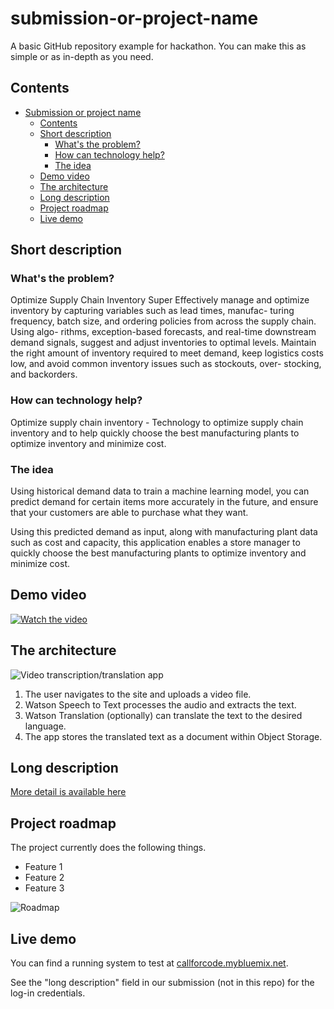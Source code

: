 # submission-or-project-name

A basic GitHub repository example for hackathon. You can make this as simple or as in-depth as you need.

## Contents

- [Submission or project name](#submission-or-project-name)
  - [Contents](#contents)
  - [Short description](#short-description)
    - [What's the problem?](#whats-the-problem)
    - [How can technology help?](#how-can-technology-help)
    - [The idea](#the-idea)
  - [Demo video](#demo-video)
  - [The architecture](#the-architecture)
  - [Long description](#long-description)
  - [Project roadmap](#project-roadmap)
  - [Live demo](#live-demo)

## Short description

### What's the problem?

Optimize Supply Chain Inventory
Super Effectively manage and optimize inventory by capturing variables such as lead times, manufac- turing frequency, batch size, and ordering policies from across the supply chain. Using algo- rithms, exception-based forecasts, and real-time downstream demand signals, suggest and adjust inventories to optimal levels. Maintain the right amount of inventory required to meet demand, keep logistics costs low, and avoid common inventory issues such as stockouts, over- stocking, and backorders.

### How can technology help?
Optimize supply chain inventory - Technology to optimize supply chain inventory and to help quickly choose the best manufacturing plants to optimize inventory and minimize cost.

### The idea

Using historical demand data to train a machine learning model, you can predict demand for certain items more accurately in the future, and ensure that your customers are able to purchase what they want. 

Using this predicted demand as input, along with manufacturing plant data such as cost and capacity, this application enables a store manager to quickly choose the best manufacturing plants to optimize inventory and minimize cost.

## Demo video

[![Watch the video](https://raw.githubusercontent.com/Liquid-Prep/Liquid-Prep/main/images/readme/IBM-interview-video-image.png)](https://youtu.be/vOgCOoy_Bx0)

## The architecture

![Video transcription/translation app](https://developer.ibm.com/developer/tutorials/cfc-starter-kit-speech-to-text-app-example/images/cfc-covid19-remote-education-diagram-2.png)

1. The user navigates to the site and uploads a video file.
2. Watson Speech to Text processes the audio and extracts the text.
3. Watson Translation (optionally) can translate the text to the desired language.
4. The app stores the translated text as a document within Object Storage.

## Long description

[More detail is available here](./docs/DESCRIPTION.md)

## Project roadmap

The project currently does the following things.

- Feature 1
- Feature 2
- Feature 3

![Roadmap](./images/roadmap.jpg)

## Live demo

You can find a running system to test at [callforcode.mybluemix.net](http://callforcode.mybluemix.net/).

See the "long description" field in our submission (not in this repo) for the log-in credentials.
